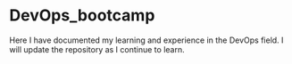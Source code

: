 # DevOps_bootcamp
Here I have documented my learning and experience in the DevOps field.
I will update the repository as I continue to learn.
